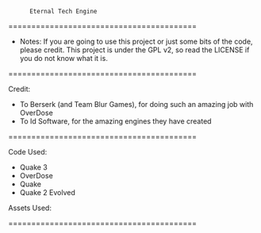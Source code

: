           Eternal Tech Engine
=========================================

- Notes:
If you are going to use this project or just some bits of the code, please credit. This project is under the GPL v2, so read
the LICENSE if you do not know what it is.

=========================================

Credit:
- To Berserk (and Team Blur Games), for doing such an amazing job with OverDose
- To Id Software, for the amazing engines they have created

=========================================

Code Used:
- Quake 3
- OverDose
- Quake
- Quake 2 Evolved

Assets Used:

=========================================
